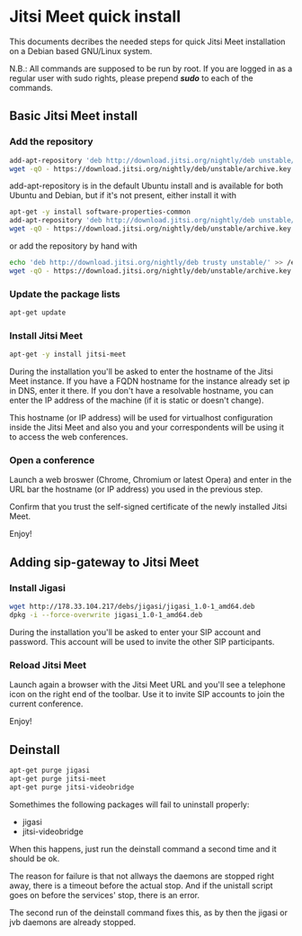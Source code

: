 # Jitsi Meet quick install

This documents decribes the needed steps for quick Jitsi Meet installation on a Debian based GNU/Linux system.

N.B.: All commands are supposed to be run by root. If you are logged in as a regular user with sudo rights, please prepend ___sudo___ to each of the commands.

## Basic Jitsi Meet install

### Add the repository

```sh
add-apt-repository 'deb http://download.jitsi.org/nightly/deb unstable/'
wget -qO - https://download.jitsi.org/nightly/deb/unstable/archive.key | apt-key add -
```

add-apt-repository is in the default Ubuntu install and is available for both Ubuntu and Debian, but if it's not present, either install it with

```sh
apt-get -y install software-properties-common
add-apt-repository 'deb http://download.jitsi.org/nightly/deb unstable/'
wget -qO - https://download.jitsi.org/nightly/deb/unstable/archive.key | apt-key add -
```

or add the repository by hand with

```sh
echo 'deb http://download.jitsi.org/nightly/deb trusty unstable/' >> /etc/apt/sources.list
wget -qO - https://download.jitsi.org/nightly/deb/unstable/archive.key | apt-key add -
```

### Update the package lists

```sh
apt-get update
```

### Install Jitsi Meet

```sh
apt-get -y install jitsi-meet
```

During the installation you'll be asked to enter the hostname of the Jitsi Meet instance. If you have a FQDN hostname for the instance already set ip in DNS, enter it there. If you don't have a resolvable hostname, you can enter the IP address of the machine (if it is static or doesn't change).

This hostname (or IP address) will be used for virtualhost configuration inside the Jitsi Meet and also you and your correspondents will be using it to access the web conferences.

### Open a conference

Launch a web broswer (Chrome, Chromium or latest Opera) and enter in the URL bar the hostname (or IP address) you used in the previous step.

Confirm that you trust the self-signed certificate of the newly installed Jitsi Meet.

Enjoy!

## Adding sip-gateway to Jitsi Meet

### Install Jigasi

```sh
wget http://178.33.104.217/debs/jigasi/jigasi_1.0-1_amd64.deb
dpkg -i --force-overwrite jigasi_1.0-1_amd64.deb
```

During the installation you'll be asked to enter your SIP account and password. This account will be used to invite the other SIP participants.

### Reload Jitsi Meet

Launch again a browser with the Jitsi Meet URL and you'll see a telephone icon on the right end of the toolbar. Use it to invite SIP accounts to join the current conference.

Enjoy!

## Deinstall

```sh
apt-get purge jigasi
apt-get purge jitsi-meet
apt-get purge jitsi-videobridge
```

Somethimes the following packages will fail to uninstall properly:

- jigasi
- jitsi-videobridge

When this happens, just run the deinstall command a second time and it should be ok.

The reason for failure is that not allways the daemons are stopped right away, there is a timeout before the actual stop. And if the unistall script goes on before the services' stop, there is an error.

The second run of the deinstall command fixes this, as by then the jigasi or jvb daemons are already stopped.
